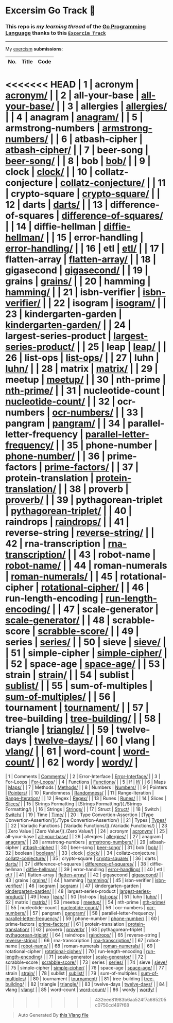 # Excersim Go Track 📮

### This repo is _my learning thread_ of the [Go Programming Language](https://go.dev) thanks to this [`Excercim Track`](https://exercism.org/tracks/go)

---

My [exercism](https://exercism.org/profiles/Ilingu) **submissions**:

| No. | Title | Code |
| --- | ----- | ---- |
<<<<<<< HEAD
| 1 | acronym | [acronym/](./acronym/) |
| 2 | all-your-base | [all-your-base/](./all-your-base/) |
| 3 | allergies | [allergies/](./allergies/) |
| 4 | anagram | [anagram/](./anagram/) |
| 5 | armstrong-numbers | [armstrong-numbers/](./armstrong-numbers/) |
| 6 | atbash-cipher | [atbash-cipher/](./atbash-cipher/) |
| 7 | beer-song | [beer-song/](./beer-song/) |
| 8 | bob | [bob/](./bob/) |
| 9 | clock | [clock/](./clock/) |
| 10 | collatz-conjecture | [collatz-conjecture/](./collatz-conjecture/) |
| 11 | crypto-square | [crypto-square/](./crypto-square/) |
| 12 | darts | [darts/](./darts/) |
| 13 | difference-of-squares | [difference-of-squares/](./difference-of-squares/) |
| 14 | diffie-hellman | [diffie-hellman/](./diffie-hellman/) |
| 15 | error-handling | [error-handling/](./error-handling/) |
| 16 | etl | [etl/](./etl/) |
| 17 | flatten-array | [flatten-array/](./flatten-array/) |
| 18 | gigasecond | [gigasecond/](./gigasecond/) |
| 19 | grains | [grains/](./grains/) |
| 20 | hamming | [hamming/](./hamming/) |
| 21 | isbn-verifier | [isbn-verifier/](./isbn-verifier/) |
| 22 | isogram | [isogram/](./isogram/) |
| 23 | kindergarten-garden | [kindergarten-garden/](./kindergarten-garden/) |
| 24 | largest-series-product | [largest-series-product/](./largest-series-product/) |
| 25 | leap | [leap/](./leap/) |
| 26 | list-ops | [list-ops/](./list-ops/) |
| 27 | luhn | [luhn/](./luhn/) |
| 28 | matrix | [matrix/](./matrix/) |
| 29 | meetup | [meetup/](./meetup/) |
| 30 | nth-prime | [nth-prime/](./nth-prime/) |
| 31 | nucleotide-count | [nucleotide-count/](./nucleotide-count/) |
| 32 | ocr-numbers | [ocr-numbers/](./ocr-numbers/) |
| 33 | pangram | [pangram/](./pangram/) |
| 34 | parallel-letter-frequency | [parallel-letter-frequency/](./parallel-letter-frequency/) |
| 35 | phone-number | [phone-number/](./phone-number/) |
| 36 | prime-factors | [prime-factors/](./prime-factors/) |
| 37 | protein-translation | [protein-translation/](./protein-translation/) |
| 38 | proverb | [proverb/](./proverb/) |
| 39 | pythagorean-triplet | [pythagorean-triplet/](./pythagorean-triplet/) |
| 40 | raindrops | [raindrops/](./raindrops/) |
| 41 | reverse-string | [reverse-string/](./reverse-string/) |
| 42 | rna-transcription | [rna-transcription/](./rna-transcription/) |
| 43 | robot-name | [robot-name/](./robot-name/) |
| 44 | roman-numerals | [roman-numerals/](./roman-numerals/) |
| 45 | rotational-cipher | [rotational-cipher/](./rotational-cipher/) |
| 46 | run-length-encoding | [run-length-encoding/](./run-length-encoding/) |
| 47 | scale-generator | [scale-generator/](./scale-generator/) |
| 48 | scrabble-score | [scrabble-score/](./scrabble-score/) |
| 49 | series | [series/](./series/) |
| 50 | sieve | [sieve/](./sieve/) |
| 51 | simple-cipher | [simple-cipher/](./simple-cipher/) |
| 52 | space-age | [space-age/](./space-age/) |
| 53 | strain | [strain/](./strain/) |
| 54 | sublist | [sublist/](./sublist/) |
| 55 | sum-of-multiples | [sum-of-multiples/](./sum-of-multiples/) |
| 56 | tournament | [tournament/](./tournament/) |
| 57 | tree-building | [tree-building/](./tree-building/) |
| 58 | triangle | [triangle/](./triangle/) |
| 59 | twelve-days | [twelve-days/](./twelve-days/) |
| 60 | vlang | [vlang/](./vlang/) |
| 61 | word-count | [word-count/](./word-count/) |
| 62 | wordy | [wordy/](./wordy/) |
=======
| 1 | Comments | [Comments/](./Comments/) |
| 2 | Error-Interface | [Error-Interface/](./Error-Interface/) |
| 3 | For-Loops | [For-Loops/](./For-Loops/) |
| 4 | Functions | [Functions/](./Functions/) |
| 5 | If | [If/](./If/) |
| 6 | Maps | [Maps/](./Maps/) |
| 7 | Methods | [Methods/](./Methods/) |
| 8 | Numbers | [Numbers/](./Numbers/) |
| 9 | Pointers | [Pointers/](./Pointers/) |
| 10 | Randomness | [Randomness/](./Randomness/) |
| 11 | Range-Iteration | [Range-Iteration/](./Range-Iteration/) |
| 12 | Regex | [Regex/](./Regex/) |
| 13 | Runes | [Runes/](./Runes/) |
| 14 | Slices | [Slices/](./Slices/) |
| 15 | Strings Formatting | [Strings Formatting/](./Strings Formatting/) |
| 16 | Strings | [Strings/](./Strings/) |
| 17 | Struct | [Struct/](./Struct/) |
| 18 | Switch | [Switch/](./Switch/) |
| 19 | Time | [Time/](./Time/) |
| 20 | Type Convertion-Assertion | [Type Convertion-Assertion/](./Type Convertion-Assertion/) |
| 21 | Types | [Types/](./Types/) |
| 22 | Variadic Functions | [Variadic Functions/](./Variadic Functions/) |
| 23 | Zero Value | [Zero Value/](./Zero Value/) |
| 24 | acronym | [acronym/](./acronym/) |
| 25 | all-your-base | [all-your-base/](./all-your-base/) |
| 26 | allergies | [allergies/](./allergies/) |
| 27 | anagram | [anagram/](./anagram/) |
| 28 | armstrong-numbers | [armstrong-numbers/](./armstrong-numbers/) |
| 29 | atbash-cipher | [atbash-cipher/](./atbash-cipher/) |
| 30 | beer-song | [beer-song/](./beer-song/) |
| 31 | bob | [bob/](./bob/) |
| 32 | boolean | [boolean/](./boolean/) |
| 33 | clock | [clock/](./clock/) |
| 34 | collatz-conjecture | [collatz-conjecture/](./collatz-conjecture/) |
| 35 | crypto-square | [crypto-square/](./crypto-square/) |
| 36 | darts | [darts/](./darts/) |
| 37 | difference-of-squares | [difference-of-squares/](./difference-of-squares/) |
| 38 | diffie-hellman | [diffie-hellman/](./diffie-hellman/) |
| 39 | error-handling | [error-handling/](./error-handling/) |
| 40 | etl | [etl/](./etl/) |
| 41 | flatten-array | [flatten-array/](./flatten-array/) |
| 42 | gigasecond | [gigasecond/](./gigasecond/) |
| 43 | grains | [grains/](./grains/) |
| 44 | hamming | [hamming/](./hamming/) |
| 45 | isbn-verifier | [isbn-verifier/](./isbn-verifier/) |
| 46 | isogram | [isogram/](./isogram/) |
| 47 | kindergarten-garden | [kindergarten-garden/](./kindergarten-garden/) |
| 48 | largest-series-product | [largest-series-product/](./largest-series-product/) |
| 49 | leap | [leap/](./leap/) |
| 50 | list-ops | [list-ops/](./list-ops/) |
| 51 | luhn | [luhn/](./luhn/) |
| 52 | matrix | [matrix/](./matrix/) |
| 53 | meetup | [meetup/](./meetup/) |
| 54 | nth-prime | [nth-prime/](./nth-prime/) |
| 55 | nucleotide-count | [nucleotide-count/](./nucleotide-count/) |
| 56 | ocr-numbers | [ocr-numbers/](./ocr-numbers/) |
| 57 | pangram | [pangram/](./pangram/) |
| 58 | parallel-letter-frequency | [parallel-letter-frequency/](./parallel-letter-frequency/) |
| 59 | phone-number | [phone-number/](./phone-number/) |
| 60 | prime-factors | [prime-factors/](./prime-factors/) |
| 61 | protein-translation | [protein-translation/](./protein-translation/) |
| 62 | proverb | [proverb/](./proverb/) |
| 63 | pythagorean-triplet | [pythagorean-triplet/](./pythagorean-triplet/) |
| 64 | raindrops | [raindrops/](./raindrops/) |
| 65 | reverse-string | [reverse-string/](./reverse-string/) |
| 66 | rna-transcription | [rna-transcription/](./rna-transcription/) |
| 67 | robot-name | [robot-name/](./robot-name/) |
| 68 | roman-numerals | [roman-numerals/](./roman-numerals/) |
| 69 | rotational-cipher | [rotational-cipher/](./rotational-cipher/) |
| 70 | run-length-encoding | [run-length-encoding/](./run-length-encoding/) |
| 71 | scale-generator | [scale-generator/](./scale-generator/) |
| 72 | scrabble-score | [scrabble-score/](./scrabble-score/) |
| 73 | series | [series/](./series/) |
| 74 | sieve | [sieve/](./sieve/) |
| 75 | simple-cipher | [simple-cipher/](./simple-cipher/) |
| 76 | space-age | [space-age/](./space-age/) |
| 77 | strain | [strain/](./strain/) |
| 78 | sublist | [sublist/](./sublist/) |
| 79 | sum-of-multiples | [sum-of-multiples/](./sum-of-multiples/) |
| 80 | tournament | [tournament/](./tournament/) |
| 81 | tree-building | [tree-building/](./tree-building/) |
| 82 | triangle | [triangle/](./triangle/) |
| 83 | twelve-days | [twelve-days/](./twelve-days/) |
| 84 | vlang | [vlang/](./vlang/) |
| 85 | word-count | [word-count/](./word-count/) |
| 86 | wordy | [wordy/](./wordy/) |
>>>>>>> 432eee81983b6aa524f7a685205c0750cd497f68

> Auto Generated By [this Vlang file](./gen-readme.v)
